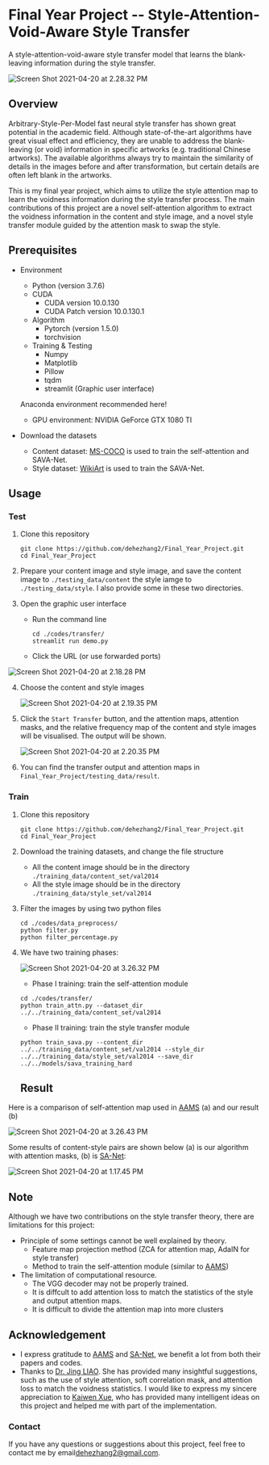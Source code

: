 # Final Year Project -- Style-Attention-Void-Aware Style Transfer

A style-attention-void-aware style transfer model that learns the blank-leaving information during the style transfer.

![Screen Shot 2021-04-20 at 2.28.32 PM](https://github.com/dehezhang2/Final_Year_Project/blob/master/README.assets/Screen%20Shot%202021-04-20%20at%202.28.32%20PM-8903311.png)

## Overview

Arbitrary-Style-Per-Model fast neural style transfer has shown great potential in the academic field. Although state-of-the-art algorithms have great visual effect and efficiency, they are unable to address the blank-leaving (or void) information in specific artworks (e.g. traditional Chinese artworks). The available algorithms always try to maintain the similarity of details in the images before and after transformation, but certain details are often left blank in the artworks. 

This is my final year project, which aims to utilize the style attention map to learn the voidness information during the style transfer process. The main contributions of this project are a novel self-attention algorithm to extract the voidness information in the content and style image, and a novel style transfer module guided by the attention mask to swap the style. 

## Prerequisites

* Environment

  * Python (version 3.7.6)
  * CUDA 
    * CUDA version 10.0.130
    * CUDA Patch version 10.0.130.1
  * Algorithm
    * Pytorch (version 1.5.0)
    * torchvision
  * Training & Testing
    * Numpy
    * Matplotlib
    * Pillow
    * tqdm
    * streamlit (Graphic user interface)

  Anaconda environment recommended here!

  * GPU environment: NVIDIA GeForce GTX 1080 TI 

* Download the datasets
  * Content dataset: [MS-COCO](https://cocodataset.org/#home) is used to train the self-attention and SAVA-Net. 
  * Style dataset: [WikiArt](https://github.com/cs-chan/ArtGAN/tree/master/WikiArt%20Dataset) is used to train the SAVA-Net.

## Usage

### Test

1. Clone this repository

   ```shell
   git clone https://github.com/dehezhang2/Final_Year_Project.git
   cd Final_Year_Project
   ```

2. Prepare your content image and style image, and save the content image to `./testing_data/content` the style iamge to `./testing_data/style`. I also provide some in these two directories. 

3. Open the graphic user interface

   * Run the command line

     ```shell
     cd ./codes/transfer/
     streamlit run demo.py
     ```

   * Click the URL (or use forwarded ports)

![Screen Shot 2021-04-20 at 2.18.28 PM](https://github.com/dehezhang2/Final_Year_Project/blob/master/README.assets/Screen%20Shot%202021-04-20%20at%202.18.28%20PM-8899518.png)

4. Choose the content and style images

   ![Screen Shot 2021-04-20 at 2.19.35 PM](https://github.com/dehezhang2/Final_Year_Project/blob/master/README.assets/Screen%20Shot%202021-04-20%20at%202.19.35%20PM-8899589.png)

5. Click the `Start Transfer` button, and the attention maps, attention masks, and the relative frequency map of the content and style images will be visualised. The output will be shown. 

   ![Screen Shot 2021-04-20 at 2.20.35 PM](https://github.com/dehezhang2/Final_Year_Project/blob/master/README.assets/Screen%20Shot%202021-04-20%20at%202.20.35%20PM-8899708.png)

6. You can find the transfer output and attention maps in `Final_Year_Project/testing_data/result`.

### Train

1. Clone this repository

   ```shell
   git clone https://github.com/dehezhang2/Final_Year_Project.git
   cd Final_Year_Project
   ```

2. Download the training datasets, and change the file structure

   * All the content image should be in the directory `./training_data/content_set/val2014`
   * All the style image should be in the directory  `./training_data/style_set/val2014`

3. Filter the images by using two python files

   ```shell
   cd ./codes/data_preprocess/
   python filter.py
   python filter_percentage.py
   ```

4. We have two training phases:

   ![Screen Shot 2021-04-20 at 3.26.32 PM](https://github.com/dehezhang2/Final_Year_Project/blob/master/README.assets/Screen%20Shot%202021-04-20%20at%203.26.32%20PM-8903694.png)

   * Phase I training: train the self-attention module

   ```shell
   cd ./codes/transfer/
   python train_attn.py --dataset_dir ../../training_data/content_set/val2014
   ```

   * Phase II training: train the style transfer module

   ```shell
   python train_sava.py --content_dir ../../training_data/content_set/val2014 --style_dir ../../training_data/style_set/val2014 --save_dir ../../models/sava_training_hard
   ```

   ## Result

Here is a comparison of self-attention map used in [AAMS](https://openaccess.thecvf.com/content_CVPR_2019/papers/Yao_Attention-Aware_Multi-Stroke_Style_Transfer_CVPR_2019_paper.pdf) (a) and our result (b)

![Screen Shot 2021-04-20 at 3.26.43 PM](https://github.com/dehezhang2/Final_Year_Project/blob/master/README.assets/Screen%20Shot%202021-04-20%20at%203.26.43%20PM-8903811.png)

Some results of content-style pairs are shown below (a) is our algorithm with attention masks, (b) is [SA-Net](https://arxiv.org/abs/1812.02342):

![Screen Shot 2021-04-20 at 1.17.45 PM](https://github.com/dehezhang2/Final_Year_Project/blob/master/README.assets/Screen%20Shot%202021-04-20%20at%201.15.53%20PM.png)



## Note

Although we have two contributions on the style transfer theory, there are limitations for this project:

* Principle of some settings cannot be well explained by theory.
  * Feature map projection method (ZCA for attention map, AdaIN for style transfer)
  * Method to train the self-attention module (similar to [AAMS](https://openaccess.thecvf.com/content_CVPR_2019/papers/Yao_Attention-Aware_Multi-Stroke_Style_Transfer_CVPR_2019_paper.pdf))
* The limitation of computational resource.
  * The VGG decoder may not be properly trained.
  * It is diffcult to add attention loss to match the statistics of the style and output attention maps. 
  * It is difficult to divide the attention map into more clusters

## Acknowledgement

* I express gratitude to [AAMS](https://openaccess.thecvf.com/content_CVPR_2019/papers/Yao_Attention-Aware_Multi-Stroke_Style_Transfer_CVPR_2019_paper.pdf) and [SA-Net](https://arxiv.org/abs/1812.02342), we benefit a lot from both their papers and codes. 
* Thanks to [Dr. Jing LIAO](https://liaojing.github.io/html/index.html). She has provided many insightful suggestions, such as the use of style attention, soft correlation mask, and attention loss to match the voidness statistics. I would like to express my sincere appreciation to [Kaiwen Xue](https://github.com/KevinRSX), who has provided many intelligent ideas on this project and helped me with part of the implementation. 

### Contact

If you have any questions or suggestions about this project, feel free to contact me by email<dehezhang2@gmail.com>.
